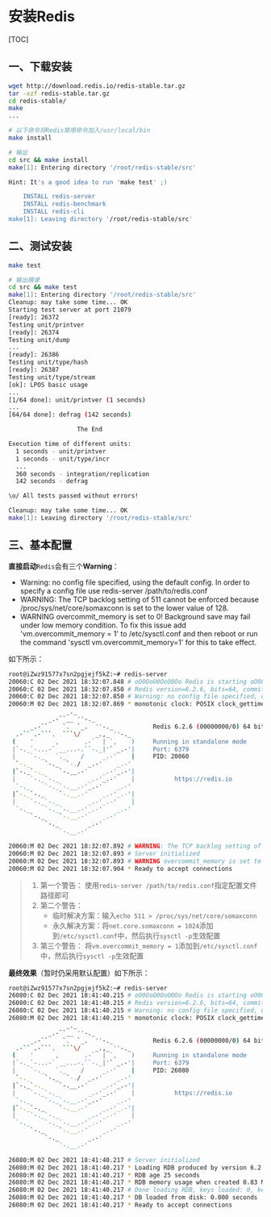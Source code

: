 # 安装Redis

[TOC]

## 一、下载安装

``````bash
wget http://download.redis.io/redis-stable.tar.gz
tar -xzf redis-stable.tar.gz 
cd redis-stable/
make
...
``````

```bash
# 以下命令将Redis常用命令加入/usr/local/bin
make install

# 输出
cd src && make install
make[1]: Entering directory '/root/redis-stable/src'

Hint: It's a good idea to run 'make test' ;)

    INSTALL redis-server
    INSTALL redis-benchmark
    INSTALL redis-cli
make[1]: Leaving directory '/root/redis-stable/src'
```

## 二、测试安装

```bash
make test

# 输出摘录
cd src && make test
make[1]: Entering directory '/root/redis-stable/src'
Cleanup: may take some time... OK
Starting test server at port 21079
[ready]: 26372
Testing unit/printver
[ready]: 26374
Testing unit/dump
...
[ready]: 26386
Testing unit/type/hash
[ready]: 26387
Testing unit/type/stream
[ok]: LPOS basic usage
...
[1/64 done]: unit/printver (1 seconds)
...
[64/64 done]: defrag (142 seconds)

                   The End

Execution time of different units:
  1 seconds - unit/printver
  1 seconds - unit/type/incr
  ...
  360 seconds - integration/replication
  142 seconds - defrag

\o/ All tests passed without errors!

Cleanup: may take some time... OK
make[1]: Leaving directory '/root/redis-stable/src'
```

## 三、基本配置

**直接启动**`Redis`会有三个**Warning**：

-   Warning: no config file specified, using the default config. In order to specify a config file use redis-server /path/to/redis.conf
-   WARNING: The TCP backlog setting of 511 cannot be enforced because /proc/sys/net/core/somaxconn is set to the lower value of 128.
-   WARNING overcommit_memory is set to 0! Background save may fail under low memory condition. To fix this issue add 'vm.overcommit_memory = 1' to /etc/sysctl.conf and then reboot or run the command 'sysctl vm.overcommit_memory=1' for this to take effect.

如下所示：

```bash
root@iZwz91577x7sn2pgjejf5kZ:~# redis-server 
20060:C 02 Dec 2021 18:32:07.848 # oO0OoO0OoO0Oo Redis is starting oO0OoO0OoO0Oo
20060:C 02 Dec 2021 18:32:07.850 # Redis version=6.2.6, bits=64, commit=00000000, modified=0, pid=20060, just started
20060:C 02 Dec 2021 18:32:07.850 # Warning: no config file specified, using the default config. In order to specify a config file use redis-server /path/to/redis.conf
20060:M 02 Dec 2021 18:32:07.869 * monotonic clock: POSIX clock_gettime
                _._                                                  
           _.-``__ ''-._                                             
      _.-``    `.  `_.  ''-._           Redis 6.2.6 (00000000/0) 64 bit
  .-`` .-```.  ```\/    _.,_ ''-._                                  
 (    '      ,       .-`  | `,    )     Running in standalone mode
 |`-._`-...-` __...-.``-._|'` _.-'|     Port: 6379
 |    `-._   `._    /     _.-'    |     PID: 20060
  `-._    `-._  `-./  _.-'    _.-'                                   
 |`-._`-._    `-.__.-'    _.-'_.-'|                                  
 |    `-._`-._        _.-'_.-'    |           https://redis.io       
  `-._    `-._`-.__.-'_.-'    _.-'                                   
 |`-._`-._    `-.__.-'    _.-'_.-'|                                  
 |    `-._`-._        _.-'_.-'    |                                  
  `-._    `-._`-.__.-'_.-'    _.-'                                   
      `-._    `-.__.-'    _.-'                                       
          `-._        _.-'                                           
              `-.__.-'                                               

20060:M 02 Dec 2021 18:32:07.892 # WARNING: The TCP backlog setting of 511 cannot be enforced because /proc/sys/net/core/somaxconn is set to the lower value of 128.
20060:M 02 Dec 2021 18:32:07.893 # Server initialized
20060:M 02 Dec 2021 18:32:07.893 # WARNING overcommit_memory is set to 0! Background save may fail under low memory condition. To fix this issue add 'vm.overcommit_memory = 1' to /etc/sysctl.conf and then reboot or run the command 'sysctl vm.overcommit_memory=1' for this to take effect.
20060:M 02 Dec 2021 18:32:07.904 * Ready to accept connections
```

>   1.   第一个警告：
>        使用`redis-server /path/to/redis.conf`指定配置文件路径即可
>   2.   第二个警告：
>        -   临时解决方案：输入`echo 511 > /proc/sys/net/core/somaxconn`
>        -   永久解决方案：将`net.core.somaxconn = 1024`添加到`/etc/sysctl.conf`中，然后执行`sysctl -p`生效配置
>   3.   第三个警告：
>        将`vm.overcommit_memory = 1`添加到`/etc/sysctl.conf`中，然后执行`sysctl -p`生效配置

**最终效果**（暂时仍采用默认配置）如下所示：

```bash
root@iZwz91577x7sn2pgjejf5kZ:~# redis-server 
26080:C 02 Dec 2021 18:41:40.215 # oO0OoO0OoO0Oo Redis is starting oO0OoO0OoO0Oo
26080:C 02 Dec 2021 18:41:40.215 # Redis version=6.2.6, bits=64, commit=00000000, modified=0, pid=26080, just started
26080:C 02 Dec 2021 18:41:40.215 # Warning: no config file specified, using the default config. In order to specify a config file use redis-server /path/to/redis.conf
26080:M 02 Dec 2021 18:41:40.215 * monotonic clock: POSIX clock_gettime
                _._                                                  
           _.-``__ ''-._                                             
      _.-``    `.  `_.  ''-._           Redis 6.2.6 (00000000/0) 64 bit
  .-`` .-```.  ```\/    _.,_ ''-._                                  
 (    '      ,       .-`  | `,    )     Running in standalone mode
 |`-._`-...-` __...-.``-._|'` _.-'|     Port: 6379
 |    `-._   `._    /     _.-'    |     PID: 26080
  `-._    `-._  `-./  _.-'    _.-'                                   
 |`-._`-._    `-.__.-'    _.-'_.-'|                                  
 |    `-._`-._        _.-'_.-'    |           https://redis.io       
  `-._    `-._`-.__.-'_.-'    _.-'                                   
 |`-._`-._    `-.__.-'    _.-'_.-'|                                  
 |    `-._`-._        _.-'_.-'    |                                  
  `-._    `-._`-.__.-'_.-'    _.-'                                   
      `-._    `-.__.-'    _.-'                                       
          `-._        _.-'                                           
              `-.__.-'                                               

26080:M 02 Dec 2021 18:41:40.217 # Server initialized
26080:M 02 Dec 2021 18:41:40.217 * Loading RDB produced by version 6.2.6
26080:M 02 Dec 2021 18:41:40.217 * RDB age 25 seconds
26080:M 02 Dec 2021 18:41:40.217 * RDB memory usage when created 0.83 Mb
26080:M 02 Dec 2021 18:41:40.217 # Done loading RDB, keys loaded: 0, keys expired: 0.
26080:M 02 Dec 2021 18:41:40.217 * DB loaded from disk: 0.000 seconds
26080:M 02 Dec 2021 18:41:40.217 * Ready to accept connections
```

